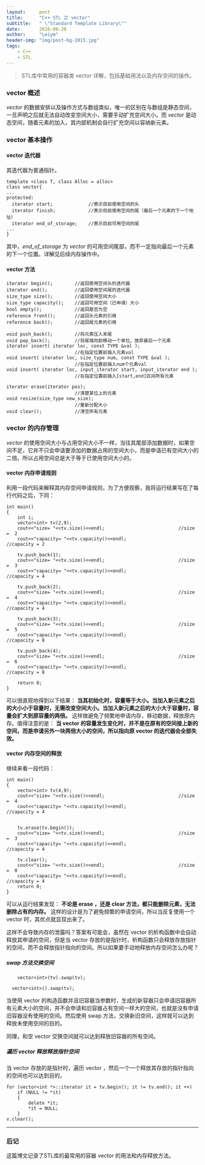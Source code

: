 ```yaml
---
layout:     post
title:      "C++ STL 之 vector"
subtitle:   " \"Standard Template Library\""
date:       2016-06-20
author:     "Leiym"
header-img: "img/post-bg-2015.jpg"
tags:
    - C++
    - STL
---
```


> STL库中常用的容器类 vector 详解，包括基础用法以及内存空间的操作。

### vector 概述

*vector* 的数据安排以及操作方式与数组类似，唯一的区别在与数组是静态空间，一旦声明之后就无法自动改变空间大小，需要手动扩充空间大小。而 *vector* 是动态空间，随着元素的加入，其内部机制会自行扩充空间以容纳新元素。

### vector 基本操作

#### vector 迭代器

其迭代器为普通指针。

```
template <class T, class Alloc = alloc>
class vector{
...
protected:
  iterator start;             //表示目前使用空间的头
  iterator finish;            //表示目前使用空间的尾（最后一个元素的下一个地址）
  iterator end_of_storage;    //表示目前可用空间的尾
...
}
```

其中，*end_of_storage* 为 *vector* 的可用空间尾部，而不一定指向最后一个元素的下一个位置。详解见后续内存操作中。

#### vector 方法

```
iterator begin();        //返回使用空间头的迭代器
iterator end();          //返回使用空间尾的迭代器
size_type size();        //返回使用空间大小
size_type capacity();    //返回可用空间（已申请）大小
bool empty();            //返回是否为空
reference front();       //返回头元素的引用
reference back();        //返回尾元素的引用

void push_back();        //将元素压入末尾
void pop_back();         //将尾端向前移动一个单位，放弃最后一个元素
iterator insert( iterator loc, const TYPE &val );
                         //在指定位置前插入元素val
void insert( iterator loc, size_type num, const TYPE &val );
                         //在指定位置前插入num个元素val
void insert( iterator loc, input_iterator start, input_iterator end );
                         //在指定位置前插入[start,end]区间所有元素

iterator erase(iterator pos);
                         //清楚某位上的元素
void resize(size_type new_size);
                         //重新分配大小
void clear();            //清空所有元素
```

### vector 的内存管理

*vector* 的使用空间大小与占用空间大小不一样，当往其尾部添加数据时，如果空间不足，它并不只会申请要添加的数据占用的空间大小，而是申请已有空间大小的二倍。所以占用空间总是大于等于已使用空间大小的。

#### vector 内存申请规则

利用一段代码来解释其内存空间申请规则，为了方便观察，我将运行结果写在了每行代码之后，下同：

```
int main()
{
	int i;
	vector<int> tv(2,9);
	cout<<"size= "<<tv.size()<<endl;                           //size =  2
	cout<<"capacity= "<<tv.capacity()<<endl;                   //capacity = 2

	tv.push_back(1);
	cout<<"size= "<<tv.size()<<endl;                           //size =  3
	cout<<"capacity= "<<tv.capacity()<<endl;                   //capacity = 4

	tv.push_back(2);
	cout<<"size= "<<tv.size()<<endl;                           //size =  4
	cout<<"capacity= "<<tv.capacity()<<endl;                   //capacity = 4

	tv.push_back(3);
	cout<<"size= "<<tv.size()<<endl;                           //size =  5
	cout<<"capacity= "<<tv.capacity()<<endl;                   //capacity = 8

	tv.push_back(4);
	cout<<"size= "<<tv.size()<<endl;                           //size =  6
	cout<<"capacity= "<<tv.capacity()<<endl;                   //capacity = 8

	return 0;
}
```

可以很直观地得到以下结果： **当其初始化时，容量等于大小。当加入新元素之后的大小小于容量时，无需改变空间大小。当加入新元素之后的大小大于容量时，容量会扩大到原容量的两倍。** 这样做避免了频繁地申请内存，移动数据，释放原内存。值得注意的是： **当 vector 的容量发生变化时，并不是在原有的空间接上新的空间，而是申请另外一块两倍大小的空间，所以指向原 vector 的迭代器会全部失效。**

#### vector 内存空间的释放

继续来看一段代码：

```
int main()
{
	vector<int> tv(4,9);
	cout<<"size= "<<tv.size()<<endl;                           //size =  4
	cout<<"capacity= "<<tv.capacity()<<endl;                   //capacity = 4


	tv.erase(tv.begin());
	cout<<"size= "<<tv.size()<<endl;                           //size =  3
	cout<<"capacity= "<<tv.capacity()<<endl;                   //capacity = 4

	tv.clear();
	cout<<"size= "<<tv.size()<<endl;                           //size =  0
	cout<<"capacity= "<<tv.capacity()<<endl;                   //capacity = 4
	return 0;
}
```

可以从运行结果发现： **不论是 erase ，还是 clear 方法，都只能删除元素，无法删除占有的内存。** 这样的设计是为了避免频繁的申请空间，所以当反复使用一个 vector 时，其优点就显现出来了。

这样不会导致内存的泄露吗？答案有可能会，虽然在 vector 的析构函数中会自动释放其申请的空间，但是当 vector 存放的是指针时，析构函数只会释放存放指针的空间，而不会释放指针指向的空间。所以如果要手动地释放内存空间怎么办呢？

##### swap 方法交换空间

```
	vector<int>(tv).swap(tv);

  vector<int>().swap(tv);
```

当使用 vector 的构造函数并且旧容器当参数时，生成的新容器只会申请旧容器所有元素大小的空间，并不会申请和旧容器占有空间一样大的空间，也就是没有申请旧容器没有使用的空间。然后使用 swap 方法，交换新旧空间，这样就可以达到释放未使用空间的目的。

同理，和空 vector 交换空间就可以达到释放旧容器的所有空间。

##### 遍历 vector 释放释放指针空间

当 vector 存放的是指针时，遍历 vector ，然后一个一个释放其存放的指针指向的空间也可以达到目的。

```
for (vector<int *>::iterator it = tv.begin(); it != tv.end(); it ++)
    if (NULL != *it)
    {
        delete *it;
        *it = NULL;
    }
v.clear();
```

---

### 后记

这篇博文记录了STL库的最常用的容器 vector 的用法和内存释放方法。
